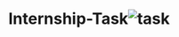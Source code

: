 # Internship-Task![task](https://github.com/Kavya-chinchankar/Internship-Task/assets/112461154/28cb3853-e2bd-4525-a0a4-f285f976a411)
